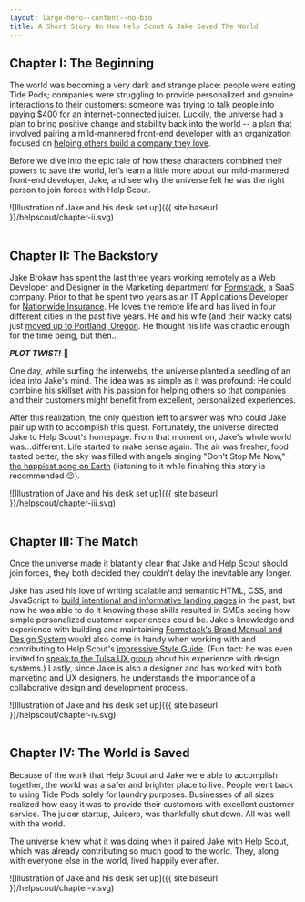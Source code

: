 ```yaml
---
layout: large-hero--content--no-bio
title: A Short Story On How Help Scout & Jake Saved The World
---
```


## Chapter I: The Beginning

The world was becoming a very dark and strange place: people were eating Tide Pods; companies were struggling to provide personalized and genuine interactions to their customers; someone was trying to talk people into paying $400 for an internet-connected juicer. Luckily, the universe had a plan to bring positive change and stability back into the world -- a plan that involved pairing a mild-mannered front-end developer with an organization focused on <a href="https://www.helpscout.net/about/" target="_blank" md_>helping others build a company they love</a>.

Before we dive into the epic tale of how these characters combined their powers to save the world, let’s learn a little more about our mild-mannered front-end developer, Jake, and see why the universe felt he was the right person to join forces with Help Scout.

![Illustration of Jake and his desk set up]({{ site.baseurl }}/helpscout/chapter-ii.svg)
<br>
<br>

## Chapter II: The Backstory

Jake Brokaw has spent the last three years working remotely as a Web Developer and Designer in the Marketing department for <a href="https://formstack.com" target="_blank" md_>Formstack</a>, a SaaS company. Prior to that he spent two years as an IT Applications Developer for <a href="https://www.nationwide.com/" target="_blank" md_>Nationwide Insurance</a>. He loves the remote life and has lived in four different cities in the past five years. He and his wife (and their wacky cats) just <a href="/moving-to-the-northwest" target="_blank" md_>moved up to Portland, Oregon</a>. He thought his life was chaotic enough for the time being, but then...

_**PLOT TWIST!**_ 💨

One day, while surfing the interwebs, the universe planted a seedling of an idea into Jake's mind. The idea was as simple as it was profound: He could combine his skillset with his passion for helping others so that companies and their customers might benefit from excellent, personalized experiences.

After this realization, the only question left to answer was who could Jake pair up with to accomplish this quest. Fortunately, the universe directed Jake to Help Scout's homepage. From that moment on, Jake's whole world was...different. Life started to make sense again. The air was fresher, food tasted better, the sky was filled with angels singing "Don't Stop Me Now," <a href="https://www.good.is/articles/happiest-song-on-earth#HgzGwKwLmgM" target="_blank" md_>the happiest song on Earth</a> (listening to it while finishing this story is recommended 😉).


![Illustration of Jake and his desk set up]({{ site.baseurl }}/helpscout/chapter-iii.svg)
<br>
<br>

## Chapter III: The Match

Once the universe made it blatantly clear that Jake and Help Scout should join forces, they both decided they couldn't delay the inevitable any longer.

Jake has used his love of writing scalable and semantic HTML, CSS, and JavaScript to <a href="/work" target="_blank" md_>build intentional and informative landing pages</a> in the past, but now he was able to do it knowing those skills resulted in SMBs seeing how simple personalized customer experiences could be. Jake's knowledge and experience with building and maintaining <a href="https://formstack.com/brand/" target="_blank" md_>Formstack's Brand Manual and Design System</a> would also come in handy when working with and contributing to Help Scout's <a href="http://style.helpscout.com/" target="_blank" md_>impressive Style Guide</a>. (Fun fact: he was even invited to <a href="https://www.instagram.com/p/BaG8lvUlkcj/?taken-by=jacobrokaw" target="_blank" md_>speak to the Tulsa UX group</a> about his experience with design systems.) Lastly, since Jake is also a designer and has worked with both marketing and UX designers, he understands the importance of a collaborative design and development process.

![Illustration of Jake and his desk set up]({{ site.baseurl }}/helpscout/chapter-iv.svg)
<br>
<br>


## Chapter IV: The World is Saved

Because of the work that Help Scout and Jake were able to accomplish together, the world was a safer and brighter place to live. People went back to using Tide Pods solely for laundry purposes. Businesses of all sizes realized how easy it was to provide their customers with excellent customer service. The juicer startup, Juicero, was thankfully shut down. All was well with the world.

The universe knew what it was doing when it paired Jake with Help Scout, which was already contributing so much good to the world. They, along with everyone else in the world, lived happily ever after.

![Illustration of Jake and his desk set up]({{ site.baseurl }}/helpscout/chapter-v.svg)
<br>
<br>
